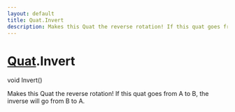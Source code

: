 ```yaml
---
layout: default
title: Quat.Invert
description: Makes this Quat the reverse rotation! If this quat goes from A to B, the inverse will go from B to A.
---
```

# [Quat]({{site.url}}/Pages/Reference/Quat.html).Invert

<div class='signature' markdown='1'>
void Invert()
</div>

Makes this Quat the reverse rotation! If this quat goes
from A to B, the inverse will go from B to A.



